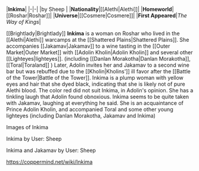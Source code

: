 |**Inkima**|
|-|-|
|by  Sheep |
|**Nationality**|[[Alethi\|Alethi]]|
|**Homeworld**|[[Roshar\|Roshar]]|
|**Universe**|[[Cosmere\|Cosmere]]|
|**First Appeared**|*The Way of Kings*|

[[Brightlady\|Brightlady]] **Inkima** is a woman on Roshar who lived in the [[Alethi\|Alethi]] warcamps at the [[Shattered Plains\|Shattered Plains]].
She accompanies [[Jakamav\|Jakamav]] to a wine tasting in the [[Outer Market\|Outer Market]] with [[Adolin Kholin\|Adolin Kholin]] and several other [[Lighteyes\|lighteyes]]. (including [[Danlan Morakotha\|Danlan Morakotha]], [[Toral\|Toraland]] ) Later, Adolin invites her and Jakamav to a second wine bar but was rebuffed due to the [[Kholin\|Kholins']] ill favor after the [[Battle of the Tower\|Battle of the Tower]].
Inkima is a plump woman with yellow eyes and hair that she dyed black, indicating that she is likely not of pure Alethi blood. The color red did not suit Inkima, in Adolin's opinion. She has a tinkling laugh that Adolin found obnoxious. Inkima seems to be quite taken with Jakamav, laughing at everything he said.
She is an acquaintance of Prince Adolin Kholin, and accompanied Toral and some other young lighteyes (including Danlan Morakotha, Jakamav and Inkima)


Images of Inkima



Inkima by User: Sheep






Inkima and Jakamav by User: Sheep






https://coppermind.net/wiki/Inkima